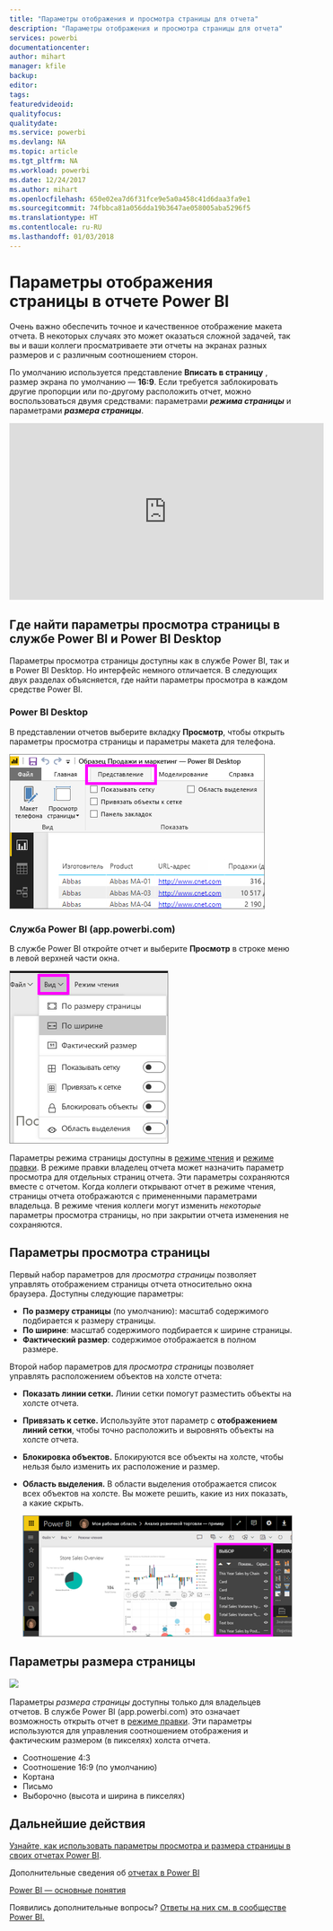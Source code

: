 ```yaml
---
title: "Параметры отображения и просмотра страницы для отчета"
description: "Параметры отображения и просмотра страницы для отчета"
services: powerbi
documentationcenter: 
author: mihart
manager: kfile
backup: 
editor: 
tags: 
featuredvideoid: 
qualityfocus: 
qualitydate: 
ms.service: powerbi
ms.devlang: NA
ms.topic: article
ms.tgt_pltfrm: NA
ms.workload: powerbi
ms.date: 12/24/2017
ms.author: mihart
ms.openlocfilehash: 650e02ea7d6f31fce9e5a0a458c41d6daa3fa9e1
ms.sourcegitcommit: 74fbbca81a056dda19b3647ae058005aba5296f5
ms.translationtype: HT
ms.contentlocale: ru-RU
ms.lasthandoff: 01/03/2018
---
```

# <a name="page-display-settings-in-a-power-bi-report"></a>Параметры отображения страницы в отчете Power BI
Очень важно обеспечить точное и качественное отображение макета отчета. В некоторых случаях это может оказаться сложной задачей, так вы и ваши коллеги просматриваете эти отчеты на экранах разных размеров и с различным соотношением сторон. 

По умолчанию используется представление **Вписать в страницу** , размер экрана по умолчанию — **16:9**. Если требуется заблокировать другие пропорции или по-другому расположить отчет, можно воспользоваться двумя средствами: параметрами ***режима страницы*** и параметрами ***размера страницы***.

<iframe width="560" height="315" src="https://www.youtube.com/embed/5tg-OXzxe2g" frameborder="0" allowfullscreen></iframe>


## <a name="where-to-find-page-view-settings-in-power-bi-service-and-power-bi-desktop"></a>Где найти параметры просмотра страницы в службе Power BI и Power BI Desktop
Параметры просмотра страницы доступны как в службе Power BI, так и в Power BI Desktop. Но интерфейс немного отличается. В следующих двух разделах объясняется, где найти параметры просмотра в каждом средстве Power BI.

### <a name="in-power-bi-desktop"></a>Power BI Desktop
В представлении отчетов выберите вкладку **Просмотр**, чтобы открыть параметры просмотра страницы и параметры макета для телефона.

  ![область выделения](media/power-bi-report-display-settings/power-bi-desktop-view-settings.png)

### <a name="in-power-bi-service-apppowerbicom"></a>Служба Power BI (app.powerbi.com)
В службе Power BI откройте отчет и выберите **Просмотр** в строке меню в левой верхней части окна.

![](media/power-bi-report-display-settings/power-bi-change-page-view.png)

Параметры режима страницы доступны в [режиме чтения](service-interact-with-a-report-in-reading-view.md) и [режиме правки](service-interact-with-a-report-in-editing-view.md). В режиме правки владелец отчета может назначить параметр просмотра для отдельных страниц отчета. Эти параметры сохраняются вместе с отчетом. Когда коллеги открывают отчет в режиме чтения, страницы отчета отображаются с примененными параметрами владельца.  В режиме чтения коллеги могут изменить *некоторые* параметры просмотра страницы, но при закрытии отчета изменения не сохраняются.

##    <a name="page-view-settings"></a>Параметры просмотра страницы
Первый набор параметров для *просмотра страницы* позволяет управлять отображением страницы отчета относительно окна браузера.  Доступны следующие параметры:

* **По размеру страницы** (по умолчанию): масштаб содержимого подбирается к размеру страницы.
* **По ширине**: масштаб содержимого подбирается к ширине страницы.
* **Фактический размер**: содержимое отображается в полном размере.

Второй набор параметров для *просмотра страницы* позволяет управлять расположением объектов на холсте отчета:

* **Показать линии сетки.** Линии сетки помогут разместить объекты на холсте отчета.
* **Привязать к сетке.** Используйте этот параметр с **отображением линий сетки**, чтобы точно расположить и выровнять объекты на холсте отчета. 
* **Блокировка объектов.** Блокируются все объекты на холсте, чтобы нельзя было изменить их расположение и размер.
* **Область выделения.** В области выделения отображается список всех объектов на холсте. Вы можете решить, какие из них показать, а какие скрыть.

    ![область выделения](media/power-bi-report-display-settings/power-bi-selection-pane.png)



## <a name="page-size-settings"></a>Параметры размера страницы
![](media/power-bi-report-display-settings/power-bi--page-size.png)

Параметры *размера страницы* доступны только для владельцев отчетов. В службе Power BI (app.powerbi.com) это означает возможность открыть отчет в [режиме правки](service-reading-view-and-editing-view.md). Эти параметры используются для управления соотношением отображения и фактическим размером (в пикселях) холста отчета.   

* Соотношение 4:3
* Соотношение 16:9 (по умолчанию)
* Кортана
* Письмо
* Выборочно (высота и ширина в пикселях)

## <a name="next-steps"></a>Дальнейшие действия
[Узнайте, как использовать параметры просмотра и размера страницы в своих отчетах Power BI](power-bi-change-report-display-settings.md).

Дополнительные сведения об [отчетах в Power BI](service-reports.md)

[Power BI — основные понятия](service-basic-concepts.md)

Появились дополнительные вопросы? [Ответы на них см. в сообществе Power BI.](http://community.powerbi.com/)

